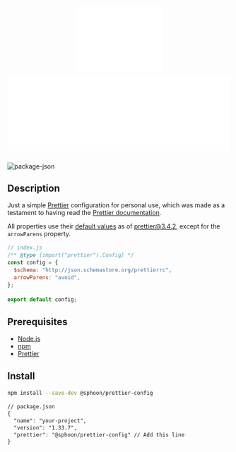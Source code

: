 <!-- Links -->

<!-- UTF8 Art: http://aa.en.utf8art.com/ -->
<!-- ASCII Art: https://www.asciiart.eu/ -->
<!-- ASCII Banners: https://patorjk.com/software/taag/ -->
<!-- Braille Art: https://emojicombos.com/ -->
<!-- Spaces: https://jkorpela.fi/chars/spaces.html -->
<!-- Unicode Characters: https://www.amp-what.com/ -->
<!-- #6C757D -->

<!-- ############################################# -->
<!-- Header -->

<h1 align="center">
    <img height=150 src="./media/art-header.svg" alt="header-art">
    <img src="./media/header.svg" alt="header">
</h1>

![package-json]

<!-- ############################################# -->
<!-- Main Area -->

## Description

Just a simple [Prettier](https://prettier.io/) configuration for personal use, which was made as a testament to having read the [Prettier documentation](https://prettier.io/docs/).

All properties use their [default values](https://prettier.io/docs/en/options) as of prettier@3.4.2, except for the `arrowParens` property.


```javascript
// index.js
/** @type {import("prettier").Config} */
const config = {
  $schema: "http://json.schemastore.org/prettierrc",
  arrowParens: "avoid",
};

export default config;
```

## Prerequisites

- [Node.js](https://nodejs.org/en/)
- [npm](https://www.npmjs.com/)
- [Prettier](https://prettier.io/)

## Install

```bash
npm install --save-dev @sphoon/prettier-config
```

```jsonc
// package.json
{
  "name": "your-project",
  "version": "1.33.7",
  "prettier": "@sphoon/prettier-config" // Add this line
}
```

<!-- ############################################# -->
<!-- References -->
[package-json]: https://img.shields.io/github/package-json/v/exquz3me/prettier-config
